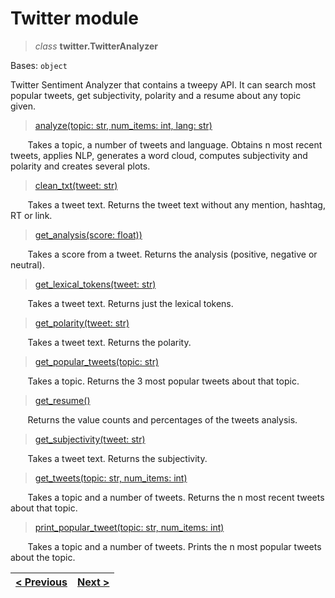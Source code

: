 # Twitter module

> _class_ **twitter.TwitterAnalyzer**

Bases: ```object```

Twitter Sentiment Analyzer that contains a tweepy API. It can search most popular tweets, get subjectivity, polarity and a resume about any topic given.

> [analyze(topic: str, num_items: int, lang: str)](https://github.com/Carlosma7/Twitter-Social-Analyzer/blob/263815707f330b05dce8b60841b8a55fcc1d6495/src/twitter.py#L129)

&nbsp;&nbsp;&nbsp;&nbsp;&nbsp;&nbsp; Takes a topic, a number of tweets and language. Obtains n most recent tweets, applies NLP, generates a word cloud, computes subjectivity and polarity and creates several plots.

> [clean_txt(tweet: str)](https://github.com/Carlosma7/Twitter-Social-Analyzer/blob/263815707f330b05dce8b60841b8a55fcc1d6495/src/twitter.py#L38)

&nbsp;&nbsp;&nbsp;&nbsp;&nbsp;&nbsp; Takes a tweet text. Returns the tweet text without any mention, hashtag, RT or link.

> [get_analysis(score: float))](https://github.com/Carlosma7/Twitter-Social-Analyzer/blob/263815707f330b05dce8b60841b8a55fcc1d6495/src/twitter.py#L74)

&nbsp;&nbsp;&nbsp;&nbsp;&nbsp;&nbsp; Takes a score from a tweet. Returns the analysis (positive, negative or neutral).

> [get_lexical_tokens(tweet: str)](https://github.com/Carlosma7/Twitter-Social-Analyzer/blob/263815707f330b05dce8b60841b8a55fcc1d6495/src/twitter.py#L118)

&nbsp;&nbsp;&nbsp;&nbsp;&nbsp;&nbsp; Takes a tweet text. Returns just the lexical tokens.

> [get_polarity(tweet: str)](https://github.com/Carlosma7/Twitter-Social-Analyzer/blob/263815707f330b05dce8b60841b8a55fcc1d6495/src/twitter.py#L65)

&nbsp;&nbsp;&nbsp;&nbsp;&nbsp;&nbsp; Takes a tweet text. Returns the polarity.

> [get_popular_tweets(topic: str)](https://github.com/Carlosma7/Twitter-Social-Analyzer/blob/263815707f330b05dce8b60841b8a55fcc1d6495/src/twitter.py#L102)

&nbsp;&nbsp;&nbsp;&nbsp;&nbsp;&nbsp; Takes a topic. Returns the 3 most popular tweets about that topic.

> [get_resume()](https://github.com/Carlosma7/Twitter-Social-Analyzer/blob/263815707f330b05dce8b60841b8a55fcc1d6495/src/twitter.py#L185)

&nbsp;&nbsp;&nbsp;&nbsp;&nbsp;&nbsp; Returns the value counts and percentages of the tweets analysis.

> [get_subjectivity(tweet: str)](https://github.com/Carlosma7/Twitter-Social-Analyzer/blob/263815707f330b05dce8b60841b8a55fcc1d6495/src/twitter.py#L56)

&nbsp;&nbsp;&nbsp;&nbsp;&nbsp;&nbsp; Takes a tweet text. Returns the subjectivity.

> [get_tweets(topic: str, num_items: int)](https://github.com/Carlosma7/Twitter-Social-Analyzer/blob/263815707f330b05dce8b60841b8a55fcc1d6495/src/twitter.py#L110)

&nbsp;&nbsp;&nbsp;&nbsp;&nbsp;&nbsp; Takes a topic and a number of tweets. Returns the n most recent tweets about that topic.

> [print_popular_tweet(topic: str, num_items: int)](https://github.com/Carlosma7/Twitter-Social-Analyzer/blob/263815707f330b05dce8b60841b8a55fcc1d6495/src/twitter.py#L87)

&nbsp;&nbsp;&nbsp;&nbsp;&nbsp;&nbsp; Takes a topic and a number of tweets. Prints the n most popular tweets about the topic.


| [< Previous](https://carlosma7.github.io/Twitter-Social-Analyzer/doc/kivy) | [Next >](https://carlosma7.github.io/Twitter-Social-Analyzer/doc/wiki) |
|----------------------------------------------------------------------------|------------------------------------------------------------------------|
